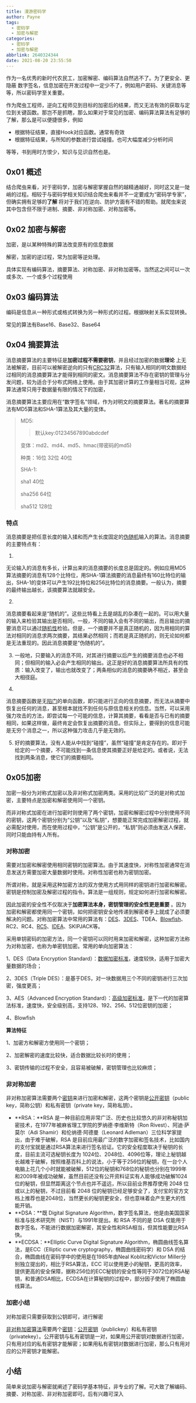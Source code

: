 ```yaml
---
title: 漫游密码学
author: Payne
tags:
  - 密码学
  - 加密与解密
categories:
  - 密码学
  - 加密与解密
abbrlink: 2640324344
date: 2021-08-20 23:55:50
---
```


作为一名优秀的新时代农民工，加密解密、编码算法自然逃不了。为了更安全、更隐蔽 数字签名，信息加密在开发过程中一定少不了，例如用户密码、关键消息等等，所以密码学至关重要。

作为爬虫工程师，逆向工程师见到目标的加密后的结果，而又无法有效的获取与定位到关键函数。那岂不是抓瞎，那么如果对于常见的加密、编码算法算法有足够的了解，那么是可以便捷很多，例如

- 根据特征结果，直接Hook对应函数。通常有奇效
- 根据特征结果，与所知的参数进行尝试碰撞。也可大幅度减少分析时间

等等，书到用时方恨少，知识与见识自然也是。

<!--more-->

## 0x01 概述

​ 结合爬虫来看，对于密码学，加密与解密掌握自然的越精通越好，同时这又是一陡峭的过程。相较于与密码学相关知识结合爬虫来看并不一定要成为“密码学专家”，但确实拥有足够的**了解**
将对于我们在逆向、防护方面有不错的帮助。就爬虫来说其中包含但不限于进制、摘要、非对称加密、对称加密等。

## 0x02 加密与解密

加密，是以某种特殊的算法改变原有的信息数据

解密，加密的逆过程，常为加密等逆处理。

具体实现有编码算法，摘要算法、对称加密、非对称加密等。当然这之间可以一次或多次、一个或多个过程使用

## 0x03 编码算法

编码是信息从一种形式或格式转换为另一种形式的过程。根据映射关系实现转换。

常见的算法有Base16、Base32、Base64

## 0x04 摘要算法

​ 消息摘要算法的主要特征是**加密过程不需要密钥**，并且经过加密的数据**理论**
上无法被解密，目前可以被解密逆向的只有[CRC32](https://baike.baidu.com/item/CRC32/7460858)算法，只有输入相同的明文数据经过相同的消息摘要算法才能得到相同的密文。消息摘要算法不存在密钥的管理与分发问题，较为适合于分布式网络上使用。由于其加密计算的工作量相当可观，这种算法通常只用于数据量有限的情况下的加密，

​ 消息摘要算法主要应用在“数字签名”领域，作为对明文的摘要算法。著名的摘要算法有MD5算法和SHA-1算法及其大量的变体。

> MD5:
>
> > 默认key:01234567890abdcdef
>
> 变体：md2、md4、md5、hmac(带密码的md5)
>
> 种类：16位 32位 40位
>
> SHA-1:
>
> sha1 40位
>
> sha256 64位
>
> sha512 128位

### 特点

消息摘要是把任意长度的输入揉和而产生长度固定的[伪随机](https://baike.baidu.com/item/伪随机)输入的算法。消息摘要的主要特点有：

1.
无论输入的消息有多长，计算出来的消息摘要的长度总是固定的。例如应用MD5算法摘要的消息有128个比特位，用SHA-1算法摘要的消息最终有160比特位的输出，SHA-1的变体可以产生192比特位和256比特位的消息摘要。一般认为，摘要的最终输出越长，该摘要算法就越安全。

2.
消息摘要看起来是“随机的”。这些比特看上去是胡乱的杂凑在一起的。可以用大量的输入来检验其输出是否相同，一般，不同的输入会有不同的输出，而且输出的摘要消息可以通过[随机性](https://baike.baidu.com/item/随机性)检验。但是，一个摘要并不是真正随机的，因为用相同的算法对相同的消息求两次摘要，其结果必然相同；而若是真正随机的，则无论如何都是无法重现的。因此消息摘要是“伪随机的”。

3. 一般地，只要输入的消息不同，对其进行摘要以后产生的摘要消息也必不相同；但相同的输入必会产生相同的输出。这正是好的消息摘要算法所具有的性质：输入改变了，输出也就改变了；两条相似的消息的摘要确不相近，甚至会大相径庭。

4.
消息摘要函数是无[陷门](https://baike.baidu.com/item/陷门)的单向函数，即只能进行正向的信息摘要，而无法从摘要中恢复出任何的消息，甚至根本就找不到任何与原信息相关的信息。当然，可以采用强力攻击的方法，即尝试每一个可能的信息，计算其摘要，看看是否与已有的摘要相同，如果这样做，最终肯定会恢复出摘要的消息。但实际上，要得到的信息可能是无穷个消息之一，所以这种强力攻击几乎是无效的。

5. 好的摘要算法，没有人能从中找到“碰撞”，虽然“碰撞”是肯定存在的。即对于给定的一个摘要，不可能找到一条信息使其摘要正好是给定的。或者说，无法找到两条消息，使它们的摘要相同。

## 0x05加密

​ 加密一般分为对称式加密以及非对称式加密两类。采用的比较广泛的是对称式加密，主要特点是加密和解密使用同一个密钥。

​
而非对称式加密在进行加密时则使用了两个密钥，加密和解密过程中分别使用不同的密钥，这两个密钥分别为“公钥”以及“私钥”，想要能正常完成加密解密过程，就必需配对使用，而在使用过程中，“公钥”是公开的，“私钥”则必须由发送人保密，同时只能由持有人所有。

### 对称加密

​ 需要对加密和解密使用相同密钥的加密算法。由于其速度快，对称性加密通常在消息发送方需要加密大量数据时使用。对称性加密也称为密钥加密。

​ 所谓对称，就是采用这种加密方法的双方使用方式用同样的密钥进行加密和解密。密钥是控制加密及解密过程的指令。算法是一组规则，规定如何进行加密和解密。

​ 因此加密的安全性不仅取决于**加密算法本身，密钥管理的安全性更是重要**
。因为加密和解密都使用同一个密钥，如何把密钥安全地传递到解密者手上就成了必须要解决的问题。对称加密算法中常用的算法有：[DES](https://baike.baidu.com/item/DES)、[3DES](https://baike.baidu.com/item/3DES)、TDEA、[Blowfish](https://baike.baidu.com/item/Blowfish)、RC2、RC4、[RC5](https://baike.baidu.com/item/RC5)、[IDEA](https://baike.baidu.com/item/IDEA)、SKIPJACK等。

采用单钥密码的加密方法，同一个密钥可以同时用来加密和解密，这种加密方法称为对称加密，也称为单密钥加密。常用的单向加密算法：

1、DES（Data Encryption Standard）：[数据加密标准](https://baike.baidu.com/item/数据加密标准/1577169)，速度较快，适用于加密大量数据的场合；

2、3DES（Triple DES）：是基于DES，对一块数据用三个不同的密钥进行三次加密，强度更高；

3、AES（Advanced Encryption
Standard）：[高级加密标准](https://baike.baidu.com/item/高级加密标准/468774)，是下一代的加密算法标准，速度快，安全级别高，支持128、192、256、512位密钥的加密；

4、Blowfish

**算法特征**

1、加密方和解密方使用同一个密钥；

2、加密解密的速度比较快，适合数据比较长时的使用；

3、密钥传输的过程不安全，且容易被破解，密钥管理也比较麻烦；

### 非对称加密

非对称加密算法需要两个[密钥](https://baike.baidu.com/item/密钥/101144)来进行加密和解密，这两个密钥是[公开密钥](https://baike.baidu.com/item/公开密钥/7453570)（public
key，简称公钥）和私有密钥（private key，简称私钥）。

- **RSA：**RSA 是一种目前应用非常广泛、历史也比较悠久的非对称秘钥加密技术，在1977年被麻省理工学院的罗纳德·李维斯特（Ron Rivest）、阿迪·萨莫尔（Adi Shamir）和伦纳德·阿德曼（Leonard
  Adleman）三位科学家提出，由于难于破解，RSA 是目前应用最广泛的数字加密和签名技术，比如国内的支付宝就是通过RSA算法来进行签名验证。它的安全程度取决于秘钥的长度，目前主流可选秘钥长度为
  1024位、2048位、4096位等，理论上秘钥越长越难于破解，按照维基百科上的说法，小于等于256位的秘钥，在一台个人电脑上花几个小时就能被破解，512位的秘钥和768位的秘钥也分别在1999年和2009年被成功破解，虽然目前还没有公开资料证实有人能够成功破解1024位的秘钥，但显然距离这个节点也并不遥远，所以目前业界推荐使用
  2048 位或以上的秘钥，不过目前看 2048 位的秘钥已经足够安全了，支付宝的官方文档上推荐也是2048位，当然更长的秘钥更安全，但也意味着会产生更大的性能开销。
- **DSA：**既 Digital Signature Algorithm，数字签名算法，他是由美国国家标准与技术研究所（NIST）与1991年提出。和 RSA 不同的是 DSA
  仅能用于数字签名，不能进行数据加密解密，其安全性和RSA相当，但其性能要比RSA快。
- **ECDSA：**Elliptic Curve Digital Signature Algorithm，椭圆曲线签名算法，是ECC（Elliptic curve cryptography，椭圆曲线密码学）和 DSA
  的结合，椭圆曲线在密码学中的使用是在1985年由Neal Koblitz和Victor Miller分别独立提出的，相比于RSA算法，ECC
  可以使用更小的秘钥，更高的效率，提供更高的安全保障，据称256位的ECC秘钥的安全性等同于3072位的RSA秘钥，和普通DSA相比，ECDSA在计算秘钥的过程中，部分因子使用了椭圆曲线算法。

### 加密小结

对称加密只需要获取到公钥即可，进行解密

[非对称加密算法](https://baike.baidu.com/item/非对称加密算法)需要两个[密钥](https://baike.baidu.com/item/密钥)：[公开密钥](https://baike.baidu.com/item/公开密钥)（publickey）和私有密钥（privatekey）。公开密钥与私有密钥是一对，如果用公开密钥对数据进行加密，只有用对应的私有密钥才能解密；如果用私有密钥对数据进行加密，那么只有用对应的公开密钥才能解密。

## 小结

​ 简单来说加密与解密就阐述了密码学基本特征，非专业的了解。可大致了解编码、摘要、对称加密、非对称加密即可。后有兴趣可深入


